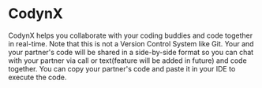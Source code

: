 # CodynX
CodynX helps you collaborate with your coding buddies and code together in real-time. 
Note that this is not a Version Control System like Git. 
Your and your partner's code will be shared in a side-by-side format so you can chat with your partner via call or text(feature will be added in future) and code together.
You can copy your partner's code and paste it in your IDE to execute the code.

